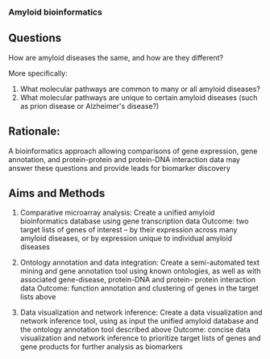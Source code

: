 ### Amyloid bioinformatics

## Questions

How are amyloid diseases the same, and how are they different?

More specifically:

1) What molecular pathways are common to many or all 
          amyloid diseases?
2) What molecular pathways are unique to certain amyloid 
          diseases (such as prion disease or Alzheimer's disease?)

## Rationale:

A bioinformatics approach allowing comparisons of gene expression, gene annotation, and protein-protein and protein-DNA interaction data may answer these questions and provide leads for biomarker discovery

## Aims and Methods 

1) Comparative microarray analysis: 
      Create a unified amyloid bioinformatics database using gene transcription data
      Outcome: two target lists of genes of interest – by their expression across many 
         amyloid diseases, or by expression unique to individual amyloid diseases

2) Ontology annotation and data integration: 
      Create a semi-automated text mining and gene annotation tool using known 
         ontologies, as well as with associated gene-disease, protein-DNA and protein-
         protein interaction data
      Outcome: function annotation and clustering of genes in the target lists above

3) Data visualization and network inference: 
      Create a data visualization and network inference tool, using as input the unified 
          amyloid database and the ontology annotation tool described above
     Outcome: concise data visualization and network inference to prioritize target 
          lists of genes and gene products for further analysis as biomarkers
